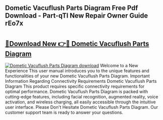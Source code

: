 ## Dometic Vacuflush Parts Diagram Free Pdf Download - Part-qTl New Repair Owner Guide rEo7x

# <h2><a href="http://dfmdyzg.blite.top/?on=Dometic+Vacuflush+Parts+Diagram">🔗Download New 👉🔴 Dometic Vacuflush Parts Diagram</a></h2>

[![Dometic Vacuflush Parts Diagram download](https://i.imgur.com/lujVjoI.png)](http://dfmdyzg.blite.top/?on=Dometic+Vacuflush+Parts+Diagram)
Welcome to a New Experience This user manual introduces you to the unique features and functionalities of your new Dometic Vacuflush Parts Diagram. Important Information Regarding Connectivity Requirements Dometic Vacuflush Parts Diagram This product requires specific connectivity requirements for optimal performance. Dometic Vacuflush Parts Diagram is packed with cutting-edge features, including facial recognition, augmented reality, voice activation, and wireless charging, all easily accessible through the intuitive user interface. Please Don't Hesitate Dometic Vacuflush Parts Diagram. Our customer support team is ready to answer your questions.
